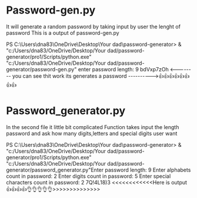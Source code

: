 # Password-gen.py
It will generate a random password by taking input by user the lenght of password
This is a output of password-gen.py

PS C:\Users\dna83\OneDrive\Desktop\Your dad\password-generator> & "c:/Users/dna83/OneDrive/Desktop/Your dad/password-generator/pro1/Scripts/python.exe" "c:/Users/dna83/OneDrive/Desktop/Your dad/password-generator/password-gen.py"
enter password length: 9
bdVxp7zOh <-------- you can see thit work its generates a password ---------->👍👍👍👍👍👍👍👍



# Password_generator.py
In the second file it little bit complicated 
Function takes input the length password 
and ask how many digits,letters and special digits user want


PS C:\Users\dna83\OneDrive\Desktop\Your dad\password-generator> & "c:/Users/dna83/OneDrive/Desktop/Your dad/password-generator/pro1/Scripts/python.exe" "c:/Users/dna83/OneDrive/Desktop/Your dad/password-generator/password_generator.py"Enter password length: 9
Enter alphabets count in password: 2
Enter digits count in password: 5
Enter special characters count in password: 2
7Q!4L18)3 <<<<<<<<<<<<Here is output👍👍👍👍👌👌👌👌👌>>>>>>>>>>>>>>
